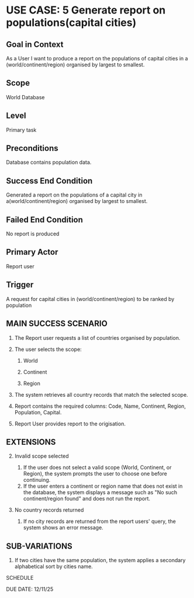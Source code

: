 # USE CASE: 5 Generate report on populations(capital cities)

## Goal in Context

As a User I want to produce a report on the populations of capital cities in a (world/continent/region) organised by largest to smallest.

## Scope

World Database

## Level

Primary task

## Preconditions

Database contains population data.

## Success End Condition

Generated a report on the populations of a capital city in a(world/continent/region) organised by largest to smallest.

## Failed End Condition

No report is produced

## Primary Actor

Report user

## Trigger

A request for capital cities in (world/continent/region) to be ranked by population

## MAIN SUCCESS SCENARIO

1. The Report user requests a list of countries organised by population.

2. The user selects the scope:
   1. World

   2. Continent

   3. Region

3. The system retrieves all country records that match the selected scope.

4. Report contains the required columns: Code, Name, Continent, Region, Population, Capital.

5. Report User provides report to the origisation.

## EXTENSIONS

2. Invalid scope selected  
   1. If the user does not select a valid scope (World, Continent, or Region), the system prompts the user to choose one before continuing.
   2.  If the user enters a continent or region name that does not exist in the database, the system displays a message such as "No such continent/region found" and does not run the report.

3. No country records returned  
   1. If no city records are returned from the report users' query, the system shows an error message.

## SUB-VARIATIONS

1. If two cities have the same population, the system applies a secondary alphabetical sort by cities name.

SCHEDULE

DUE DATE: 12/11/25